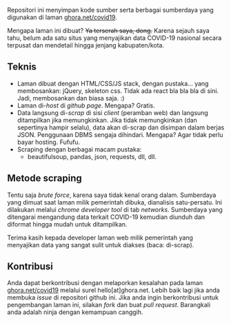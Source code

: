 Repositori ini menyimpan kode sumber serta berbagai sumberdaya yang digunakan di laman [ghora.net/covid19](http://ghora.net/covid19).

Mengapa laman ini dibuat? ~~Ya terserah saya, dong.~~ Karena sejauh saya tahu, belum ada satu situs yang menyajikan data COVID-19 nasional secara terpusat dan mendetail hingga jenjang kabupaten/kota.

## Teknis
- Laman dibuat dengan HTML/CSS/JS stack, dengan pustaka... yang membosankan: jQuery, skeleton css. Tidak ada react bla bla bla di sini. Jadi, membosankan dan biasa saja. :)
- Laman di-*host* di *github page*. Mengapa? Gratis.
- Data langsung di-*scrap* di sisi *client* (peramban web) dan langsung ditampilkan jika memungkinkan. Jika tidak memungkinkan (dan sepertinya hampir selalu), data akan di-scrap dan disimpan dalam berjas JSON. Penggunaan DBMS sengaja dihindari. Mengapa? Agar tidak perlu bayar hosting. Fufufu.
- Scraping dengan berbagai macam pustaka:
  - beautifulsoup, pandas, json, requests, dll, dll.

## Metode scraping
Tentu saja *brute force*, karena saya tidak kenal orang dalam. Sumberdaya yang dimuat saat laman milik pemerintah dibuka, dianalisis satu-persatu. Ini dilakukan melalui *chrome developer tool* di tab *networks*. Sumberdaya yang ditengarai mengandung data terkait COVID-19 kemudian diunduh dan diformat hingga mudah untuk ditampilkan.

Terima kasih kepada developer laman web milik pemerintah yang menyajikan data yang sangat sulit untuk diakses (baca: di-scrap).

## Kontribusi
Anda dapat berkontribusi dengan melaporkan kesalahan pada laman [ghora.net/covid19](http://ghora.net/covid19) melalui surel hello[at]ghora.net. Lebih baik lagi jika anda membuka *issue* di repositori github ini.
Jika anda ingin berkontribusi untuk pengembangan laman ini, silakan *fork* dan buat *pull request*. Barangkali anda adalah ninja dengan kemampuan canggih.
